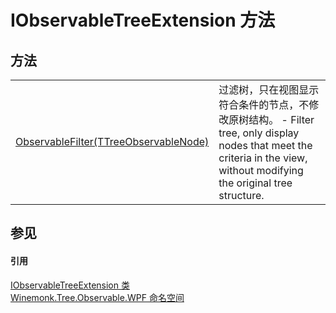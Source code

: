 # IObservableTreeExtension 方法




## 方法
<table>
<tr>
<td><a href="M_Winemonk_Tree_Observable_WPF_IObservableTreeExtension_ObservableFilter__1.md">ObservableFilter(TTreeObservableNode)</a></td>
<td>过滤树，只在视图显示符合条件的节点，不修改原树结构。 - Filter tree, only display nodes that meet the criteria in the view, without modifying the original tree structure.</td></tr>
</table>

## 参见


#### 引用
<a href="T_Winemonk_Tree_Observable_WPF_IObservableTreeExtension.md">IObservableTreeExtension 类</a>  
<a href="N_Winemonk_Tree_Observable_WPF.md">Winemonk.Tree.Observable.WPF 命名空间</a>  

